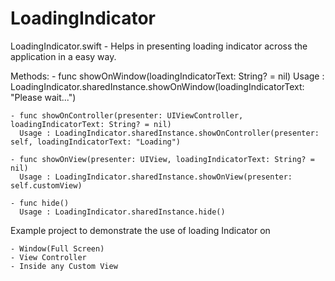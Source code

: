 # LoadingIndicator

LoadingIndicator.swift - Helps in presenting loading indicator across the application in a easy way.

Methods:
    - func showOnWindow(loadingIndicatorText: String? = nil)
      Usage : LoadingIndicator.sharedInstance.showOnWindow(loadingIndicatorText: "Please wait...")
        
    - func showOnController(presenter: UIViewController, loadingIndicatorText: String? = nil)
      Usage : LoadingIndicator.sharedInstance.showOnController(presenter: self, loadingIndicatorText: "Loading")
    
    - func showOnView(presenter: UIView, loadingIndicatorText: String? = nil)
      Usage : LoadingIndicator.sharedInstance.showOnView(presenter: self.customView)
    
    - func hide()
      Usage : LoadingIndicator.sharedInstance.hide()
    
Example project to demonstrate the use of loading Indicator on

    - Window(Full Screen)
    - View Controller
    - Inside any Custom View

